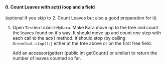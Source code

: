#### 0. Count Leaves with act() loop and a field

(optional if you skip to 2. Count Leaves but also a good preparation for it)

1. Open `TestWorld4WithMyKara`. Make Kara move up to the tree and count the leaves found on it's way.
   It should move up and count one step with each call to the act() method. 
   It should stop (by calling `Greenfoot.stop();`)  either at the tree above or on the first free field. 
   
   Add an accessor(getter) (public int getCount() or similar) to return the number of leaves counted so far.
   